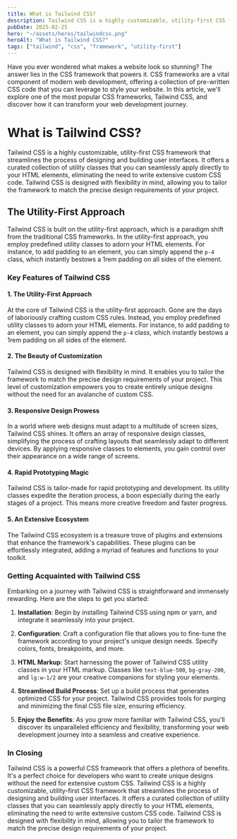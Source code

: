 ```yaml
---
title: What is Tailwind CSS?
description: Tailwind CSS is a highly customizable, utility-first CSS framework that streamlines the process of designing and building user interfaces.
pubDate: 2025-02-25
hero: "~/assets/heros/tailwindcss.png"
heroAlt: "What is Tailwind CSS?"
tags: ["tailwind", "css", "framework", "utility-first"]
---
```


Have you ever wondered what makes a website look so stunning? The answer lies in the CSS framework that powers it. CSS frameworks are a vital component of modern web development, offering a collection of pre-written CSS code that you can leverage to style your website. In this article, we'll explore one of the most popular CSS frameworks, Tailwind CSS, and discover how it can transform your web development journey.

# What is Tailwind CSS?

Tailwind CSS is a highly customizable, utility-first CSS framework that streamlines the process of designing and building user interfaces. It offers a curated collection of utility classes that you can seamlessly apply directly to your HTML elements, eliminating the need to write extensive custom CSS code. Tailwind CSS is designed with flexibility in mind, allowing you to tailor the framework to match the precise design requirements of your project.

## The Utility-First Approach

Tailwind CSS is built on the utility-first approach, which is a paradigm shift from the traditional CSS frameworks. In the utility-first approach, you employ predefined utility classes to adorn your HTML elements. For instance, to add padding to an element, you can simply append the `p-4` class, which instantly bestows a 1rem padding on all sides of the element.

### Key Features of Tailwind CSS

#### 1. The Utility-First Approach

At the core of Tailwind CSS is the utility-first approach. Gone are the days of laboriously crafting custom CSS rules. Instead, you employ predefined utility classes to adorn your HTML elements. For instance, to add padding to an element, you can simply append the `p-4` class, which instantly bestows a 1rem padding on all sides of the element.

#### 2. The Beauty of Customization

Tailwind CSS is designed with flexibility in mind. It enables you to tailor the framework to match the precise design requirements of your project. This level of customization empowers you to create entirely unique designs without the need for an avalanche of custom CSS.

#### 3. Responsive Design Prowess

In a world where web designs must adapt to a multitude of screen sizes, Tailwind CSS shines. It offers an array of responsive design classes, simplifying the process of crafting layouts that seamlessly adapt to different devices. By applying responsive classes to elements, you gain control over their appearance on a wide range of screens.

#### 4. Rapid Prototyping Magic

Tailwind CSS is tailor-made for rapid prototyping and development. Its utility classes expedite the iteration process, a boon especially during the early stages of a project. This means more creative freedom and faster progress.

#### 5. An Extensive Ecosystem

The Tailwind CSS ecosystem is a treasure trove of plugins and extensions that enhance the framework's capabilities. These plugins can be effortlessly integrated, adding a myriad of features and functions to your toolkit.

### Getting Acquainted with Tailwind CSS

Embarking on a journey with Tailwind CSS is straightforward and immensely rewarding. Here are the steps to get you started:

1. **Installation**: Begin by installing Tailwind CSS using npm or yarn, and integrate it seamlessly into your project.

2. **Configuration**: Craft a configuration file that allows you to fine-tune the framework according to your project's unique design needs. Specify colors, fonts, breakpoints, and more.

3. **HTML Markup**: Start harnessing the power of Tailwind CSS utility classes in your HTML markup. Classes like `text-blue-500`, `bg-gray-200`, and `lg:w-1/2` are your creative companions for styling your elements.

4. **Streamlined Build Process**: Set up a build process that generates optimized CSS for your project. Tailwind CSS provides tools for purging and minimizing the final CSS file size, ensuring efficiency.

5. **Enjoy the Benefits**: As you grow more familiar with Tailwind CSS, you'll discover its unparalleled efficiency and flexibility, transforming your web development journey into a seamless and creative experience.

### In Closing

Tailwind CSS is a powerful CSS framework that offers a plethora of benefits. It's a perfect choice for developers who want to create unique designs without the need for extensive custom CSS. Tailwind CSS is a highly customizable, utility-first CSS framework that streamlines the process of designing and building user interfaces. It offers a curated collection of utility classes that you can seamlessly apply directly to your HTML elements, eliminating the need to write extensive custom CSS code. Tailwind CSS is designed with flexibility in mind, allowing you to tailor the framework to match the precise design requirements of your project.
